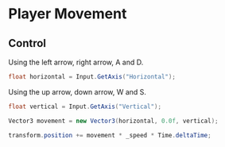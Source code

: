# Player Movement

## Control
Using the left arrow, right arrow, A and D. 
```cs
float horizontal = Input.GetAxis("Horizontal");
```
Using the up arrow, down arrow, W and S.
```cs
float vertical = Input.GetAxis("Vertical");
```

```cs
Vector3 movement = new Vector3(horizontal, 0.0f, vertical);
```

```cs
transform.position += movement * _speed * Time.deltaTime;
```
